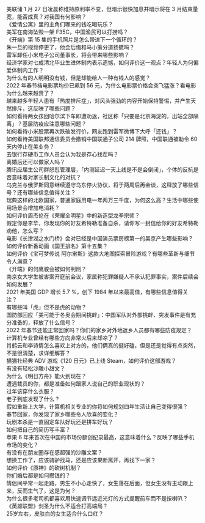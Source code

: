美联储 1 月 27 日凌晨称维持原利率不变，但暗示很快加息并暗示将在 3 月结束量宽，能否成真？对我国有何影响？  
《爱情公寓》里的主角们哪来的钱吃喝玩乐？  
美军在南海坠毁一架 F35C，中国渔民可以打捞吗？  
《开端》第 15 集的手机照片是怎么带进下一个循环的？  
朱一旦的视频停更了，他会后悔和马小策分道扬镳吗？  
雷军卸任小米电子公司董事长，将会带来哪些影响？  
经济学家对七成清北毕业生进体制内表示遗憾，如何评价这一观点？年轻人为何偏爱体制内工作？  
为什么有的人明明没有钱，但是却能给人一种有钱人的感觉？  
2022 年春节档电影票均价已飙到 56 元，为什么电影票价格会突飞猛涨？看电影为什么越来越贵了？  
越来越多年轻人患有「热度排斥症」，对风头强劲的内容开始保持警惕，并产生天然排斥，这反映了哪些问题？  
如何看待两女孩回哈尔滨下车即遭劝返，社区称「只要是北京海淀的，出站全部隔离」？基层防疫应注意哪些问题？  
如何看待小米股票再次跌破发行价，网友跑到雷军微博下大呼「还钱」？  
如何看待美国联邦通信委员会撤销中国联通子公司 214 牌照，中国联通被勒令 60 天内停止在美业务？  
去银行存硬币工作人员会认为我是存心找茬吗？  
离婚后还可以做家人吗？  
腾讯应届生公司群怒怼管理层，「内测延迟一天上线是不是会倒闭」，个体的反抗是否意味着对家长制文化的对抗？  
乌克兰与俄罗斯同意继续遵守乌东停火协议，将于两周后再会谈，这释放了哪些信号？还有哪些信息值得关注？  
瑞典这样的北欧国家，普通家庭用电一年两万三千度，为何这么高？生活中哪些使用场景会增加电消耗？  
如何评价周杰伦在《荣耀全明星》中的新造型龙拳宗师？  
假定你是李华，你发现你的好友希特勒准备自杀，请你写一封信给你的好友希特勒劝他，怎么写？  
电影《长津湖之水门桥》会对已经是中国演员票房榜第一的吴京产生哪些影响？  
如何评价新番动画《国王排名》第十五集？  
如何评价《宝可梦传说 阿尔宙斯》这款大地图探索冒险游戏？有哪些革新与细节令人满意？  
《开端》的何鹰骏会被如何判刑？  
南京女大学生被害案开庭前会议，家属称犯罪嫌疑人不承认犯罪事实，案件后续会如何发展？  
2021 年美国 GDP 增长 5.7 %，创下 1984 年以来最高值，有哪些信息值得关注？  
有哪些叫「虎」但不是虎的动物？  
国防部回应「美可能于冬奥会期间挑衅」：中国军队对外部挑衅、突发事件是有充分准备的，释放了什么信号？  
2022 年春节还能正常回家吗？你们的家乡对外地返乡人员都有哪些防疫规定？  
计算机专业曾经有哪些方向非常火后来却凉了？  
肖鹤云和李诗情怎么喜欢上对方的，他们俩真的挺好磕，但是还是觉得有点突然，不是很清楚，求详细解答？  
猫猫社经典 ADV 游戏《120 日元》已上线 Steam，如何评价这部游戏？  
有没有轻松沙雕小甜文？  
为什么《明日方舟》能火到现在？  
遭遇裁员的你，都是准备如何跟家人说自己的职业现状的？  
过年该穿什么衣服？  
老子到底发现了什么？  
假如重新上大学，计算机相关专业的你将如何规划四年生活让自己变得很强？  
春节回家，你发现了家乡哪些令人欣喜的变化？  
玩剧本杀是一直固定车队好玩还是拼车好玩？  
如何把自己的简历写丰富？  
苹果 6 年来首次在中国的市场份额创纪录最高，这意味着什么？反映了哪些手机市场的变化？  
有没有在朋友圈存在感超强的沙雕文案？  
想换工作了，应该骑驴找马，还是应该果断离开，再找下一家？  
如何评价《原神》的砍树机制？  
你们婚后都是如何攒钱的？  
情侣间平常一起走路，男生不小心走快了，女生落在后面，但女生没有主动跟上来，反而生气了，这是为何？  
为什么很多老司机都喜欢用快速调节远近光灯的方式提醒前车而不是按喇叭？  
《英雄联盟》剑圣为什么不适合打高端局？  
25岁左右，皮肤白的女生适合什么口红？  
